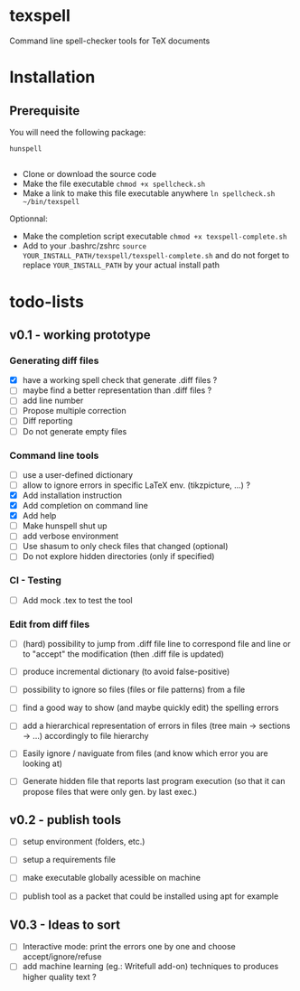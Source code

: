 # texspell
Command line spell-checker tools for TeX documents

# Installation
## Prerequisite
You will need the following package:
```
hunspell
```
##
- Clone or download the source code
- Make the file executable `chmod +x spellcheck.sh`
- Make a link to make this file executable anywhere `ln spellcheck.sh ~/bin/texspell`

Optionnal:
- Make the completion script executable `chmod +x texspell-complete.sh`
- Add to your .bashrc/zshrc `source YOUR_INSTALL_PATH/texspell/texspell-complete.sh` and do not forget to replace `YOUR_INSTALL_PATH` by your actual install path

# todo-lists

## v0.1 - working prototype

### Generating diff files

* [x] have a working spell check that generate .diff files ?
* [ ] maybe find a better representation than .diff files ?
* [ ] add line number
* [ ] Propose multiple correction
* [ ] Diff reporting
* [ ] Do not generate empty files

### Command line tools

* [ ] use a user-defined dictionary
* [ ] allow to ignore errors in specific LaTeX env. (tikzpicture, ...) ?
* [x] Add installation instruction
* [x] Add completion on command line
* [x] Add help
* [ ] Make hunspell shut up
* [ ] add verbose environment
* [ ] Use shasum to only check files that changed (optional)
* [ ] Do not explore hidden directories (only if specified)

### CI - Testing

* [ ] Add mock .tex to test the tool

### Edit from diff files

* [ ] (hard) possibility to jump from .diff file line to correspond file and line or to "accept" the modification (then .diff file is updated)
* [ ] produce incremental dictionary (to avoid false-positive)
* [ ] possibility to ignore so files (files or file patterns) from a file
* [ ] find a good way to show (and maybe quickly edit) the spelling errors
* [ ] add a hierarchical representation of errors in files (tree main -> sections -> ...) accordingly to file hierarchy
* [ ] Easily ignore / naviguate from files (and know which error you are looking at)
* [ ] Generate hidden file that reports last program execution (so that it can propose files that were only gen. by last exec.)


## v0.2 - publish tools

* [ ] setup environment (folders, etc.)
* [ ] setup a requirements file
* [ ] make executable globally acessible on machine
* [ ] publish tool as a packet that could be installed using apt for example


## V0.3 - Ideas to sort
* [ ] Interactive mode: print the errors one by one and choose accept/ignore/refuse
* [ ] add machine learning (eg.: Writefull add-on) techniques to produces higher quality text ?

